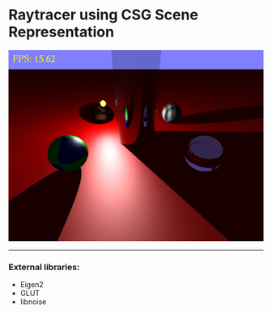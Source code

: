 Raytracer using CSG Scene Representation 
========================================


![Example](examples/scene.png)

---

### External libraries:

* Eigen2
* GLUT
* libnoise
